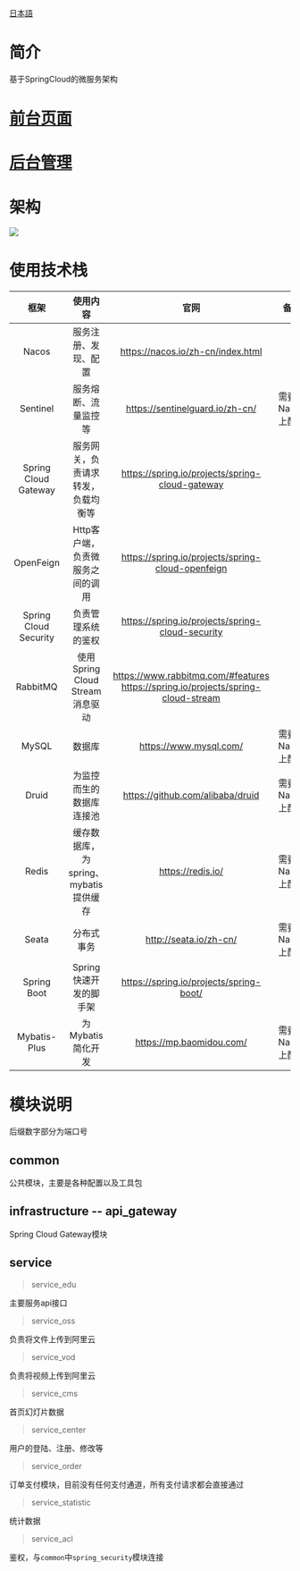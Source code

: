 

[日本語](https://github.com/andochiwa/Online-Education-Backend/blob/master/README_JP.MD)

# 简介

基于SpringCloud的微服务架构

# [前台页面](https://github.com/andochiwa/Online-Education-Frontend-web)

# [后台管理](https://github.com/andochiwa/Online-Education-Frontend-admin)

# 架构

![](https://raw.githubusercontent.com/andochiwa/Online-Education-Backend/master/image/architect.png)

# 使用技术栈

|         框架          |               使用内容                |                             官网                             |       备注        |
| :-------------------: | :-----------------------------------: | :----------------------------------------------------------: | :---------------: |
|         Nacos         |         服务注册、发现、配置          |              https://nacos.io/zh-cn/index.html               |                   |
|       Sentinel        |         服务熔断、流量监控等          |               https://sentinelguard.io/zh-cn/                | 需要到Nacos上配置 |
| Spring Cloud Gateway  |  服务网关，负责请求转发，负载均衡等   |       https://spring.io/projects/spring-cloud-gateway        |                   |
|       OpenFeign       |   Http客户端，负责微服务之间的调用    |      https://spring.io/projects/spring-cloud-openfeign       |                   |
| Spring Cloud Security |          负责管理系统的鉴权           |       https://spring.io/projects/spring-cloud-security       |                   |
|       RabbitMQ        |    使用Spring Cloud Stream消息驱动    | https://www.rabbitmq.com/#features<br />https://spring.io/projects/spring-cloud-stream |                   |
|         MySQL         |                数据库                 |                    https://www.mysql.com/                    | 需要到Nacos上配置 |
|         Druid         |       为监控而生的数据库连接池        |               https://github.com/alibaba/druid               | 需要到Nacos上配置 |
|         Redis         | 缓存数据库，为spring、mybatis提供缓存 |                      https://redis.io/                       | 需要到Nacos上配置 |
|         Seata         |              分布式事务               |                    http://seata.io/zh-cn/                    | 需要到Nacos上配置 |
|      Spring Boot      |        Spring快速开发的脚手架         |           https://spring.io/projects/spring-boot/            |                   |
|     Mybatis-Plus      |           为Mybatis简化开发           |                   https://mp.baomidou.com/                   | 需要到Nacos上配置 |

# 模块说明

后缀数字部分为端口号

## common

公共模块，主要是各种配置以及工具包

## infrastructure -- api_gateway

Spring Cloud Gateway模块

## service

> service_edu

主要服务api接口

> service_oss

负责将文件上传到阿里云

> service_vod

负责将视频上传到阿里云

> service_cms

首页幻灯片数据

> service_center

用户的登陆、注册、修改等

> service_order

订单支付模块，目前没有任何支付通道，所有支付请求都会直接通过

> service_statistic

统计数据

> service_acl

鉴权，与`common`中`spring_security`模块连接